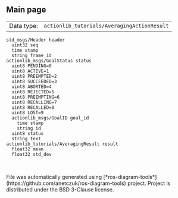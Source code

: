 <!--
File was automatically generated using 'ros-diagram-tools' project.
Project is distributed under the BSD 3-Clause license.
-->

## Main page

|     |     |
| --- | --- |
| Data type: | `actionlib_tutorials/AveragingActionResult` |

```
std_msgs/Header header
  uint32 seq
  time stamp
  string frame_id
actionlib_msgs/GoalStatus status
  uint8 PENDING=0
  uint8 ACTIVE=1
  uint8 PREEMPTED=2
  uint8 SUCCEEDED=3
  uint8 ABORTED=4
  uint8 REJECTED=5
  uint8 PREEMPTING=6
  uint8 RECALLING=7
  uint8 RECALLED=8
  uint8 LOST=9
  actionlib_msgs/GoalID goal_id
    time stamp
    string id
  uint8 status
  string text
actionlib_tutorials/AveragingResult result
  float32 mean
  float32 std_dev


```


</br>
File was automatically generated using [*ros-diagram-tools*](https://github.com/anetczuk/ros-diagram-tools) project.
Project is distributed under the BSD 3-Clause license.
